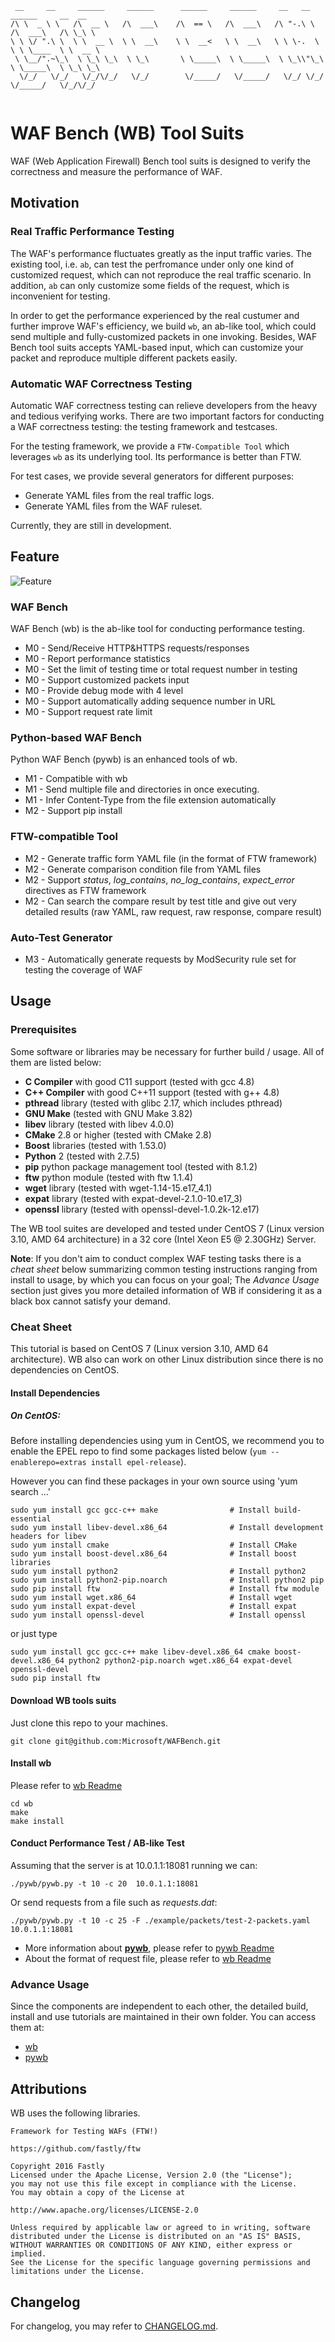 ```
 __     __     ______     ______      ______     ______     __   __     ______     __  __    
/\ \  _ \ \   /\  __ \   /\  ___\    /\  == \   /\  ___\   /\ "-.\ \   /\  ___\   /\ \_\ \   
\ \ \/ ".\ \  \ \  __ \  \ \  __\    \ \  __<   \ \  __\   \ \ \-.  \  \ \ \____  \ \  __ \  
 \ \__/".~\_\  \ \_\ \_\  \ \_\       \ \_____\  \ \_____\  \ \_\\"\_\  \ \_____\  \ \_\ \_\ 
  \/_/   \/_/   \/_/\/_/   \/_/        \/_____/   \/_____/   \/_/ \/_/   \/_____/   \/_/\/_/ 
                                                                                             
```

# WAF Bench (WB) Tool Suits

WAF (Web Application Firewall) Bench tool suits is designed to verify the correctness and measure the performance of WAF.

## Motivation

### Real Traffic Performance Testing

The WAF's performance fluctuates greatly as the input traffic varies. The existing tool, i.e. `ab`, can test the perfromance under only one kind of customized request, which can not reproduce the real traffic scenario. In addition, `ab` can only customize some fields of the request, which is inconvenient for testing. 

In order to get the performance experienced by the real custumer and further improve WAF's efficiency, we build `wb`, an ab-like tool, which could send multiple and fully-customized packets in one invoking. Besides, WAF Bench tool suits accepts YAML-based input, which can customize your packet and reproduce multiple different packets easily. 

### Automatic WAF Correctness Testing

Automatic WAF correctness testing can relieve developers from the heavy and tedious verifying works. There are two important factors for conducting a WAF correctness testing: the testing framework and testcases.

For the testing framework, we provide a `FTW-Compatible Tool` which leverages `wb` as its underlying tool. Its performance is better than FTW.

For test cases, we provide several generators for different purposes:

- Generate YAML files from the real traffic logs.
- Generate YAML files from the WAF ruleset.

Currently, they are still in development.

## Feature

![Feature](./Architecture.png)
### WAF Bench
WAF Bench (wb) is the ab-like tool for conducting performance testing.
* M0 - Send/Receive HTTP&HTTPS requests/responses
* M0 - Report performance statistics
* M0 - Set the limit of testing time or total request number in testing
* M0 - Support customized packets input
* M0 - Provide debug mode with 4 level
* M0 - Support automatically adding sequence number in URL
* M0 - Support request rate limit

### Python-based WAF Bench
Python WAF Bench (pywb) is an enhanced tools of wb.
* M1 - Compatible with wb
* M1 - Send multiple file and directories in once executing.
* M1 - Infer Content-Type from the file extension automatically
* M2 - Support pip install


### FTW-compatible Tool

* M2 - Generate traffic form YAML file (in the format of FTW framework)
* M2 - Generate comparison condition file from YAML files
* M2 - Support *status*, *log_contains*, *no_log_contains*, *expect_error* directives as FTW framework
* M2 - Can search the compare result by test title and give out very detailed results (raw YAML, raw request, raw response, compare result)

### Auto-Test Generator
* M3 - Automatically generate requests by ModSecurity rule set for testing the coverage of WAF


## Usage

### Prerequisites

Some software or libraries may be necessary for further build / usage. All of them are listed below:

- **C Compiler** with good C11 support (tested with gcc 4.8)
- **C++ Compiler** with good C++11 support (tested with g++ 4.8)
- **pthread** library (tested with glibc 2.17, which includes pthread)
- **GNU Make** (tested with GNU Make 3.82)
- **libev** library (tested with libev 4.0.0)
- **CMake** 2.8 or higher (tested with CMake 2.8)
- **Boost** libraries (tested with 1.53.0)
- **Python** 2 (tested with 2.7.5)
- **pip** python package management tool (tested with 8.1.2)
- **ftw** python module (tested with ftw 1.1.4)
- **wget** library (tested with wget-1.14-15.e17_4.1)
- **expat** library (tested with expat-devel-2.1.0-10.e17_3)
- **openssl** library (tested with openssl-devel-1.0.2k-12.e17)

The WB tool suites are developed and tested under CentOS 7 (Linux version 3.10, AMD 64 architecture) in a 32 core (Intel Xeon E5 @ 2.30GHz) Server.

**Note**: If you don't aim to conduct complex WAF testing tasks there is a *cheat sheet* below summarizing common testing instructions ranging from install to usage, by which you can focus on your goal; The *Advance Usage* section just gives you more detailed information of WB if considering it as a black box cannot satisfy your demand.

### Cheat Sheet

This tutorial is based on CentOS 7 (Linux version 3.10, AMD 64 architecture). WB also can work on other Linux distribution since there is no dependencies on CentOS.

#### Install Dependencies

##### On CentOS:

Before installing dependencies using yum in CentOS, we recommend you to enable the EPEL repo to find some packages listed below (`yum --enablerepo=extras install epel-release`).

However you can find these packages in your own source using 'yum search ...'

```
sudo yum install gcc gcc-c++ make                # Install build-essential
sudo yum install libev-devel.x86_64              # Install development headers for libev
sudo yum install cmake                           # Install CMake
sudo yum install boost-devel.x86_64              # Install boost libraries
sudo yum install python2                         # Install python2
sudo yum install python2-pip.noarch              # Install python2 pip
sudo pip install ftw                             # Install ftw module
sudo yum install wget.x86_64                     # Install wget
sudo yum install expat-devel                     # Install expat
sudo yum install openssl-devel                   # Install openssl
```

or just type

```
sudo yum install gcc gcc-c++ make libev-devel.x86_64 cmake boost-devel.x86_64 python2 python2-pip.noarch wget.x86_64 expat-devel openssl-devel
sudo pip install ftw
```

#### Download WB tools suits 

Just clone this repo to your machines.
```
git clone git@github.com:Microsoft/WAFBench.git
```

#### Install wb

Please refer to [wb Readme](./wb/README.md)
```
cd wb
make
make install
```

#### Conduct Performance Test / AB-like Test

Assuming that the server is at 10.0.1.1:18081 running we can:

```
./pywb/pywb.py -t 10 -c 20  10.0.1.1:18081
```

Or send requests from a file such as *requests.dat*:

```
./pywb/pywb.py -t 10 -c 25 -F ./example/packets/test-2-packets.yaml 10.0.1.1:18081
```

* More information about **[pywb](./pywb/)**, please refer to [pywb Readme](./pywb/README.md)
* About the format of request file, please refer to [wb Readme](./wb/README.md)


### Advance Usage

Since the components are independent to each other, the detailed build, install and use tutorials are maintained in their own folder. You can access them at:

* [wb](./wb/README.md)
* [pywb](./pywb/README.md)

## Attributions

WB uses the following libraries.

```
Framework for Testing WAFs (FTW!)

https://github.com/fastly/ftw

Copyright 2016 Fastly
Licensed under the Apache License, Version 2.0 (the "License");
you may not use this file except in compliance with the License.
You may obtain a copy of the License at

http://www.apache.org/licenses/LICENSE-2.0

Unless required by applicable law or agreed to in writing, software
distributed under the License is distributed on an "AS IS" BASIS,
WITHOUT WARRANTIES OR CONDITIONS OF ANY KIND, either express or implied.
See the License for the specific language governing permissions and
limitations under the License.
```

## Changelog

For changelog, you may refer to [CHANGELOG.md](CHANGELOG.md).
